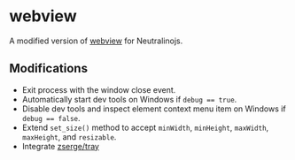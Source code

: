 # webview

A modified version of [webview](https://github.com/webview/webview) for Neutralinojs.

## Modifications

- Exit process with the window close event.
- Automatically start dev tools on Windows if `debug == true`.
- Disable dev tools and inspect element context menu item on Windows if `debug == false`.
- Extend `set_size()` method to accept `minWidth`, `minHeight`, `maxWidth`, `maxHeight`, and `resizable`.
- Integrate [zserge/tray](https://github.com/zserge/tray)

